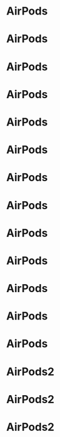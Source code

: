 # AirPods
# AirPods
# AirPods
# AirPods
# AirPods
# AirPods
# AirPods
# AirPods
# AirPods
# AirPods
# AirPods
# AirPods
# AirPods
# AirPods2
# AirPods2
# AirPods2
